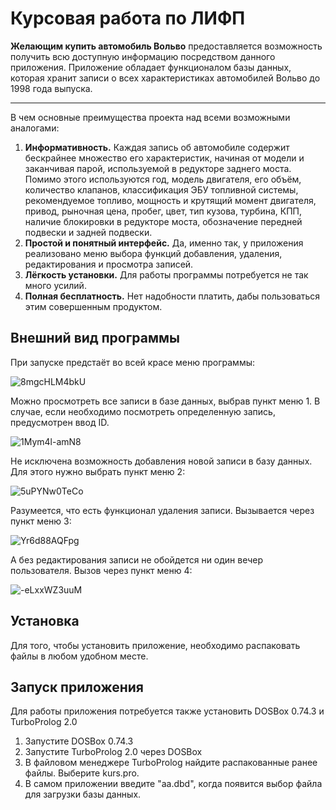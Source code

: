 # Курсовая работа по ЛИФП

**Желающим купить автомобиль Вольво** предоставляется возможность получить всю доступную информацию посредством данного приложения. Приложение обладает функционалом базы данных, которая хранит записи о всех характеристиках автомобилей Вольво до 1998 года выпуска.

---

В чем основные преимущества проекта над всеми возможными аналогами:

1. **Информативность.** Каждая запись об автомобиле содержит бескрайнее множество его характеристик, начиная от модели и заканчивая парой, используемой в редукторе заднего моста. Помимо этого используются год, модель двигателя, его объём, количество клапанов, классификация ЭБУ топливной системы, рекомендуемое топливо, мощность и крутящий момент двигателя, привод, рыночная цена, пробег, цвет, тип кузова, турбина, КПП, наличие блокировки в редукторе моста, обозначение передней подвески и задней подвески.
2. **Простой и понятный интерфейс.** Да, именно так, у приложения реализовано меню выбора функций добавления, удаления, редактирования и просмотра записей.
3. **Лёгкость установки.** Для работы программы потребуется не так много усилий.
4. **Полная бесплатность.**
 Нет надобности платить, дабы пользоваться этим совершенным продуктом.

## Внешний вид программы

При запуске предстаёт во всей красе меню программы:

![8mgcHLM4bkU](https://user-images.githubusercontent.com/80781735/117970876-dd26a980-b331-11eb-9c6e-f0e8499ec75b.jpg)

Можно просмотреть все записи в базе данных, выбрав пункт меню 1. В случае, если необходимо посмотреть определенную запись, предусмотрен ввод ID.

![1Mym4l-amN8](https://user-images.githubusercontent.com/80781735/117971046-119a6580-b332-11eb-811f-db8ca7e72709.jpg)

Не исключена возможность добавления новой записи в базу данных. Для этого нужно выбрать пункт меню 2:

![5uPYNw0TeCo](https://user-images.githubusercontent.com/80781735/117971399-88cff980-b332-11eb-8ea7-a4da747af738.jpg)

Разумеется, что есть функционал удаления записи. Вызывается через пункт меню 3:

![Yr6d88AQFpg](https://user-images.githubusercontent.com/80781735/117971496-a7ce8b80-b332-11eb-9bee-210398221456.jpg)

А без редактирования записи не обойдется ни один вечер пользователя. Вызов через пункт меню 4:

![-eLxxWZ3uuM](https://user-images.githubusercontent.com/80781735/117971566-bf0d7900-b332-11eb-9d5c-984a7c3568c3.jpg)

## Установка 

Для того, чтобы установить приложение, необходимо распаковать файлы в любом удобном месте.

## Запуск приложения

Для работы приложения потребуется также установить DOSBox 0.74.3 и TurboProlog 2.0

1. Запустите DOSBox 0.74.3
2. Запустите TurboProlog 2.0 через DOSBox
3. В файловом менеджере TurboProlog найдите распакованные ранее файлы. Выберите kurs.pro.
4. В самом приложении введите "aa.dbd", когда появится выбор файла для загрузки базы данных.


